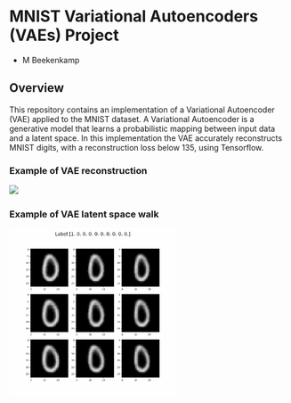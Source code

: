 # MNIST Variational Autoencoders (VAEs) Project
- M Beekenkamp

## Overview

This repository contains an implementation of a Variational Autoencoder (VAE) applied to the MNIST dataset. A Variational Autoencoder is a generative model that learns a probabilistic mapping between input data and a latent space. In this implementation the VAE accurately reconstructs MNIST digits, with a reconstruction loss below 135, using Tensorflow.

### Example of VAE reconstruction
<img src="Images/vae_result" height="300">

### Example of VAE latent space walk
<img src="Images/latent_walk.gif" height="300">
